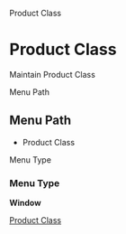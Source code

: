 
Product Class
# Product Class


Maintain Product Class

Menu Path
## Menu Path



- Product Class

Menu Type
### Menu Type

**Window**


[Product Class](../../functional-guide/window/window-product-class.md)